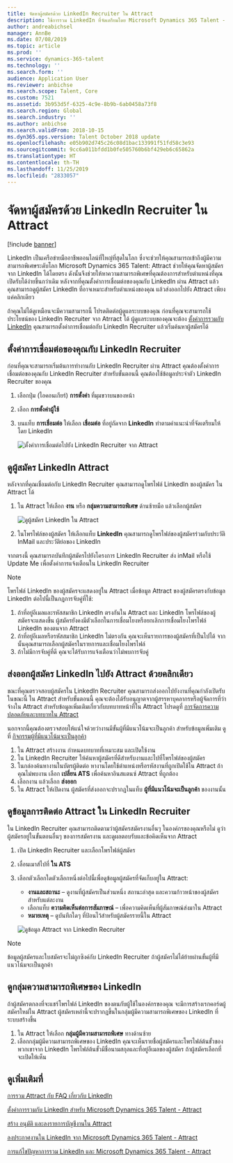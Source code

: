 ```yaml
---
title: จัดหาผู้สมัครด้วย LinkedIn Recruiter ใน Attract
description: ใช้การรวม LinkedIn ที่จัดเตรียมโดย Microsoft Dynamics 365 Talent - Attract เพื่อจัดหาผู้สมัครงานผ่าน LinkedIn Recruiter
author: andreabichsel
manager: AnnBe
ms.date: 07/08/2019
ms.topic: article
ms.prod: ''
ms.service: dynamics-365-talent
ms.technology: ''
ms.search.form: ''
audience: Application User
ms.reviewer: anbichse
ms.search.scope: Talent, Core
ms.custom: 7521
ms.assetid: 3b953d5f-6325-4c9e-8b9b-6ab0458a73f8
ms.search.region: Global
ms.search.industry: ''
ms.author: anbichse
ms.search.validFrom: 2018-10-15
ms.dyn365.ops.version: Talent October 2018 update
ms.openlocfilehash: e05b902d745c26c08d1bac133991f51fd58c3e93
ms.sourcegitcommit: 9cc6a011bfdd1b0fe505760b6bf429eb6c65862a
ms.translationtype: HT
ms.contentlocale: th-TH
ms.lasthandoff: 11/25/2019
ms.locfileid: "2833057"
---
```

# <a name="source-candidates-with-linkedin-recruiter-in-attract"></a>จัดหาผู้สมัครด้วย LinkedIn Recruiter ใน Attract

[!include [banner](includes/banner.md)]

LinkedIn เป็นเครือข่ายมืออาชีพออนไลน์ที่ใหญ่ที่สุดในโลก ซึ่งจะช่วยให้คุณสามารถเข้าถึงผู้มีความสามารถพิเศษระดับโลก Microsoft Dynamics 365 Talent: Attract ช่วยให้คุณจัดหาผู้สมัครจาก LinkedIn ได้โดยตรง ดังนั้นจึงช่วยให้หาความสามารถพิเศษที่คุณต้องการสำหรับตำแหน่งที่คุณเปิดรับได้ง่ายขึ้นกว่าเดิม หลังจากที่คุณตั้งค่าการเชื่อมต่อของคุณกับ LinkedIn ผ่าน Attract แล้ว คุณสามารถดูผู้สมัคร LinkedIn ที่อาจเหมาะสำหรับตำแหน่งของคุณ แล้วส่งออกไปยัง Attract เพียงแค่คลิกเดียว

ถ้าคุณไม่ได้ดูเหมือนจะมีความสามารถนี้ โปรดติดต่อผู้ดูแลระบบของคุณ ก่อนที่คุณจะสามารถใช้ประโยชน์ของ LinkedIn Recruiter จาก Atrract ได้ ผู้ดูแลระบบของคุณจะต้อง [ตั้งค่าการรวมกับ LinkedIn](./attract-admin-linkedin.md) คุณสามารถตั้งค่าการเชื่อมต่อกับ LinkedIn Recruiter แล้วเริ่มค้นหาผู้สมัครได้

## <a name="set-up-your-connection-with-linkedin-recruiter"></a>ตั้งค่าการเชื่อมต่อของคุณกับ LinkedIn Recruiter

ก่อนที่คุณจะสามารถเริ่มต้นการทำงานกับ LinkedIn Recruiter ผ่าน Attract คุณต้องตั้งค่าการเชื่อมต่อของคุณกับ LinkedIn Recruiter สำหรับขั้นตอนนี้ คุณต้องใช้ข้อมูลประจำตัว LinkedIn Recruiter ของคุณ

1. เลือกปุ่ม (ไอคอนเกียร์) **การตั้งค่า** ที่มุมขวาบนของหน้า
2. เลือก **การตั้งค่าผู้ใช้**
3. บนแท็บ **การเชื่อมต่อ** ให้เลือก **เชื่อมต่อ** ที่อยู่ถัดจาก **LinkedIn** ทำตามคำแนะนำที่จัดเตรียมให้โดย LinkedIn

    ![[ตั้งค่าการเชื่อมต่อไปยัง LinkedIn Recruiter จาก Attract](./media/attract-setup-linkedin-recruiter-connection.png)](./media/attract-set-up-linkedin-recruiter-connection.png)

## <a name="view-linkedin-candidates-in-attract"></a>ดูผู้สมัคร LinkedIn Attract

หลังจากที่คุณเชื่อมต่อกับ LinkedIn Recruiter คุณสามารถดูโพรไฟล์ LinkedIn ของผู้สมัคร ใน Attract ได้

1. ใน Attract ให้เลือก **งาน** หรือ **กลุ่มความสามารถพิเศษ** ด้านซ้ายมือ แล้วเลือกผู้สมัคร

    ![[ดูผู้สมัคร LinkedIn ใน Attract](./media/attract-view-linkedin-candidates.png)](./media/attract-view-linkedin-candidates.png)

2. ในโพรไฟล์ของผู้สมัคร ให้เลือกแท็บ **LinkedIn** คุณสามารถดูโพรไฟล์ของผู้สมัครร่วมกับประวัติ InMail และประวัติย่อของ LinkedIn

จากตรงนี้ คุณสามารถบันทึกผู้สมัครไปยังโครงการ LinkedIn Recruiter ส่ง inMail หรือใช้ Update Me เพื่อตั้งค่าการแจ้งเตือนใน LinkedIn Recruiter

> [!NOTE]
> โพรไฟล์ LinkedIn ของผู้สมัครจะแสดงอยู่ใน Attract เมื่อข้อมูล Attract ของผู้สมัครตรงกับข้อมูล LinkedIn ต่อไปนี้เป็นกฎการจับคู่ที่ใช้:
> 
> 1. ถ้าที่อยู่อีเมลและรหัสสมาชิก LinkedIn ตรงกันใน Attract และ LinkedIn โพรไฟล์ของผู้สมัครจะแสดงขึ้น ผู้สมัครยังคงมีตัวเลือกในการเชื่อมโยงหรือยกเลิกการเชื่อมโยงโพรไฟล์ LinkedIn ของตนจาก Attract
> 2. ถ้าที่อยู่อีเมลหรือรหัสสมาชิก LinkedIn ไม่ตรงกัน คุณจะเห็นรายการของผู้สมัครที่เป็นไปได้ จากนั้นคุณสามารถเลือกผู้สมัครในรายการและเชื่อมโยงโพรไฟล์
> 3. ถ้าไม่มีการจับคู่ที่ดี คุณจะได้รับการแจ้งเตือนว่าไม่พบการจับคู่

## <a name="export-linkedin-candidates-to-attract-with-one-click"></a>ส่งออกผู้สมัคร LinkedIn ไปยัง Attract ด้วยคลิกเดียว

ขณะที่คุณตรวจสอบผู้สมัครใน LinkedIn Recruiter คุณสามารถส่งออกไปยังงานที่คุณกำลังเปิดรับในขณะนี้ ใน Attract สำหรับขั้นตอนนี้ คุณจะต้องได้รับอนุญาตจากผู้สรรหาบุคลากรหรือผู้จัดการที่ว่าจ้างใน Attract สำหรับข้อมูลเพิ่มเติมเกี่ยวกับบทบาทหน้าที่ใน Attract โปรดดูที่ [การจัดการความปลอดภัยและบทบาทใน Attract](https://docs.microsoft.com/dynamics365/unified-operations/talent/security-attract)

นอกจากนี้คุณต้องตรวจสอบให้แน่ใจด้วยว่างานมีขั้นผู้ที่มีแนวโน้มจะเป็นลูกค้า สำหรับข้อมูลเพิ่มเติม ดูที่ [กิจกรรมผู้ที่มีแนวโน้มจะเป็นลูกค้า](./activities-attract.md#prospect-activity)

1. ใน Attract สร้างงาน กำหนดบทบาทที่เหมาะสม และเปิดใช้งาน
2. ใน LinkedIn Recruiter ให้ค้นหาผู้สมัครที่ดีสำหรับงานและไปที่โพรไฟล์ของผู้สมัคร
3. ในกล่องค้นหางานในบัตรผู้ติดต่อ หางานโดยใช้ตำแหน่งหรือรหัสงานที่ถูกเปิดใช้ใน Attract ถ้าคุณไม่พบงาน เลือก **เปลี่ยน ATS** เพื่อค้นหาอินสแตนซ์ Attract ที่ถูกต้อง
4. เลือกงาน แล้วเลือก **ส่งออก**
5. ใน Attract ให้เปิดงาน ผู้สมัครที่ส่งออกจะปรากฏในแท็บ **ผู้ที่มีแนวโน้มจะเป็นลูกค้า** ของงานนั้น

## <a name="view-attract-information-in-linkedin-recruiter"></a>ดูข้อมูลการติดต่อ Attract ใน LinkedIn Recruiter

ใน LinkedIn Recruiter คุณสามารถติดตามว่าผู้สมัครสมัครงานอื่นๆ ในองค์กรของคุณหรือไม่ ดูว่าผู้สมัครอยู่ในขั้นตอนอื่นๆ ของการสมัครงาน และดูผลตอบรับและข้อคิดเห็นจาก Attract

1. เปิด LinkedIn Recruiter และเลือกโพรไฟล์ผู้สมัคร
2. เลื่อนเมาส์ไปที่ **ใน ATS**
3. เลือกตัวเลือกใดตัวเลือกหนึ่งต่อไปนี้เพื่อดูข้อมูลผู้สมัครที่จัดเก็บอยู่ใน Attract:

    - **งานและสถานะ** – ดูงานที่ผู้สมัครเป็นส่วนหนึ่ง สถานะล่าสุด และความก้าวหน้าของผู้สมัครสำหรับแต่ละงาน
    - เลือกแท็บ **ความคิดเห็นต่อการสัมภาษณ์** – เพื่อความคิดเห็นที่ผู้สัมภาษณ์ส่งมาใน Attract
    - **หมายเหตุ** – ดูบันทึกใดๆ ที่ป้อนไว้สำหรับผู้สมัครรายนี้ใน Attract

    ![[ดูข้อมูล Attract จาก LinkedIn Recruiter](./media/attract-view-information-from-linkedin-recruiter.png)](./media/attract-view-information-from-linkedin-recruiter.png)

> [!NOTE]
> ข้อมูลผู้สมัครและใบสมัครจะไม่ถูกซิงค์กับ LinkedIn Recruiter ถ้าผู้สมัครไม่ได้ย้ายผ่านขั้นผู้ที่มีแนวโน้มจะเป็นลูกค้า

## <a name="view-linkedin-talent-pools"></a>ดูกลุ่มความสามารถพิเศษของ LinkedIn

ถ้าผู้สมัครตกลงที่จะแชร์โพรไฟล์ LinkedIn ของตนกับผู้ใช้ในองค์กรของคุณ จะมีการสร้างเรกคอร์ดผู้สมัครใหม่ใน Attract ผู้สมัครเหล่านี้จะปรากฏขึ้นในกลุ่มผู้มีความสามารถพิเศษของ LinkedIn ที่ระบบสร้างขึ้น

1. ใน Attract ให้เลือก **กลุ่มผู้มีความสามารถพิเศษ** ทางด้านซ้าย
2. เลือกกลุ่มผู้มีความสามารถพิเศษของ LinkedIn คุณจะเห็นรายชื่อผู้สมัครและโพรไฟล์ต้นขั้วของพวกเขาจาก LinkedIn โพรไฟล์ต้นขั้วมีชื่อนามสกุลและที่อยู่อีเมลของผู้สมัคร ถ้าผู้สมัครเลือกที่จะเปิดให้เห็น

## <a name="see-also"></a>ดูเพิ่มเติมที่

[การรวม Attract กับ FAQ เกี่ยวกับ LinkedIn](./attract-linkedin-faq.md)

[ตั้งค่าการรวมกับ LinkedIn สำหรับ Microsoft Dynamics 365 Talent - Attract](./attract-admin-linkedin.md)

[สร้าง อนุมัติ และลงรายการบัญชีงานใน Attract](./creating-jobs-attract.md)

[ลงประกาศงานใน LinkedIn จาก Microsoft Dynamics 365 Talent - Attract](./attract-post-jobs-to-linkedin.md)

[การแก้ไขปัญหาการรวม LinkedIn และ Microsoft Dynamics 365 Talent - Attract](./attract-troubleshoot-linkedin.md)
